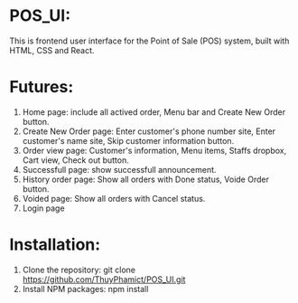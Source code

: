# POS_UI:
This is frontend user interface for the Point of Sale (POS) system, built with HTML, CSS and React.

# Futures:

  1. Home page: include all actived order, Menu bar and Create New Order button.
  2. Create New Order page: Enter customer's phone number site, Enter customer's name site, Skip customer information button.
  3. Order view page: Customer's information, Menu items, Staffs dropbox, Cart view, Check out button.
  4. Successfull page: show successfull announcement.
  5. History order page: Show all orders with Done status, Voide Order button.
  6. Voided page: Show all orders with Cancel status.
  7. Login page

# Installation:

  1. Clone the repository:
     git clone https://github.com/ThuyPhamict/POS_UI.git
  2. Install NPM packages:
     npm install
 
